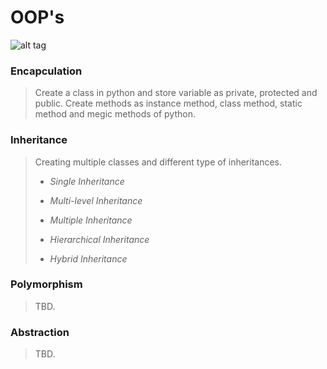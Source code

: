 OOP's
==========

![alt tag](https://www.python.org/static/community_logos/python-logo.png)

### Encapculation
> Create a class in python and store variable as private, protected and public. Create methods as instance method, class method, static method and megic methods of python.


### Inheritance
> Creating multiple classes and different type of inheritances.
> 
> - *Single Inheritance*
> 
> - *Multi-level Inheritance*
> 
> - *Multiple Inheritance*
> 
> - *Hierarchical Inheritance*
> 
> - *Hybrid Inheritance*


### Polymorphism
> TBD.


### Abstraction
> TBD.